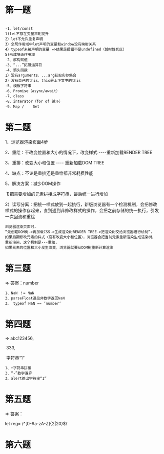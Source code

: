 # 第一题

```

-1、let/const
1)let不存在变量声明提升
2）let不允许重复声明
3）全局作用域中let声明的变量和window没有映射关系
4）typeof未被声明的变量 =>结果是报错不是undefined（暂时性死区）
5)形成块级作用域
-2、解构赋值
-3、“...”拓展运算符
-4、箭头函数
1）没有arguments，...arg获取实参集合
2）没有自己的this，this是上下文中的this
-5、模板字符串
-6、Promise（async/await）
-7、class
-8、interator（for of 循环）
-9、Map /	Set

```

# 第二题

1、浏览器渲染页面4步

2、重绘：不改变位置和大小的情况下，改变样式 ----重新加载RENDER TREE

3、重排：改变大小和位置	----	重新加载DOM TREE

4、缺点：不论是重排还是重绘都非常耗费性能

5、解决方案：减少DOM操作

​	1)把需要增加的元素拼接成字符串，最后统一进行增加

​	2）读写分离：把统一样式放到一起执行，新版浏览器有一个检测机制，会把修改样式的操作存起来，直到遇到非修改样式的操作，会把之前存储的统一执行，引发一次回流和重绘

```
浏览器渲染页面时，
“先创建DOM树->再加载CSS->生成渲染树RENDER TREE->把渲染树交给浏览器进行绘制”，
如果后期修改元素的样式（没有改变大小和位置），浏览器会把当前元素重新渲染生成渲染树，重新渲染，这个机制是---重绘，
如果元素的位置和大小发生改变，浏览器就要从DOM树重新计算渲染

```

# 第三题

=>	答案：number

```
1、NaN ！= NaN
2、parseFloat遇见非数字返回NaN
3、 typeof NaN == ’number‘
```

# 第四题

=>	abc123456,

​	333,

​	字符串“1”

```
1、+字符串拼接
2、“-”数学运算
3、alert输出字符串“1”
```

# 第五题

=>	答案：

let reg= /^[0-9a-zA-Z]{2|20}$/

# 第六题



